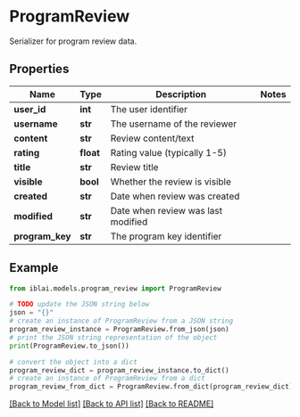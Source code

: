 # ProgramReview

Serializer for program review data.

## Properties

Name | Type | Description | Notes
------------ | ------------- | ------------- | -------------
**user_id** | **int** | The user identifier | 
**username** | **str** | The username of the reviewer | 
**content** | **str** | Review content/text | 
**rating** | **float** | Rating value (typically 1-5) | 
**title** | **str** | Review title | 
**visible** | **bool** | Whether the review is visible | 
**created** | **str** | Date when review was created | 
**modified** | **str** | Date when review was last modified | 
**program_key** | **str** | The program key identifier | 

## Example

```python
from iblai.models.program_review import ProgramReview

# TODO update the JSON string below
json = "{}"
# create an instance of ProgramReview from a JSON string
program_review_instance = ProgramReview.from_json(json)
# print the JSON string representation of the object
print(ProgramReview.to_json())

# convert the object into a dict
program_review_dict = program_review_instance.to_dict()
# create an instance of ProgramReview from a dict
program_review_from_dict = ProgramReview.from_dict(program_review_dict)
```
[[Back to Model list]](../README.md#documentation-for-models) [[Back to API list]](../README.md#documentation-for-api-endpoints) [[Back to README]](../README.md)


